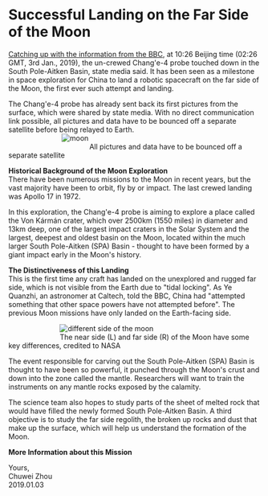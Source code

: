 # Successful Landing on the Far Side of the Moon                  
[Catching up with the information from the BBC](https://www.bbc.co.uk/news/science-environment-46724727), at 10:26 Beijing time (02:26 GMT, 3rd Jan., 2019), the un-crewed Chang'e-4 probe touched down in the South Pole-Aitken Basin, state media said. It has been seen as a milestone in space exploration for China to land a robotic spacecraft on the far side of the Moon, the first ever such attempt and landing.                            
               
The Chang'e-4 probe has already sent back its first pictures from the surface, which were shared by state media. With no direct communication link possible, all pictures and data have to be bounced off a separate satellite before being relayed to Earth.             
&nbsp; &nbsp; &nbsp;  &nbsp; &nbsp; &nbsp;  &nbsp; &nbsp; &nbsp;  &nbsp; &nbsp; &nbsp; &nbsp;  &nbsp;![moon](https://github.com/zhouchw5/interaction.github.io/blob/China-Chang%E2%80%98e-4-spacecraft/moon.png)                               
&nbsp; &nbsp; &nbsp; &nbsp; &nbsp; &nbsp;  &nbsp; &nbsp; &nbsp;  &nbsp; &nbsp; &nbsp;  &nbsp;   &nbsp; &nbsp; &nbsp;  &nbsp;  &nbsp; &nbsp; &nbsp;  &nbsp;All pictures and data have to be bounced off a separate satellite             

**Historical Background of the Moon Exploration**                  
There have been numerous missions to the Moon in recent years, but the vast majority have been to orbit, fly by or impact. The last crewed landing was Apollo 17 in 1972.                
                  
In this exploration, the Chang'e-4 probe is aiming to explore a place called the Von Kármán crater, which over 2500km (1550 miles) in diameter and 13km deep, one of the largest impact craters in the Solar System and the largest, deepest and oldest basin on the Moon, located within the much larger South Pole-Aitken (SPA) Basin - thought to have been formed by a giant impact early in the Moon's history.                               
                        
**The Distinctiveness of this Landing**                    
This is the first time any craft has landed on the unexplored and rugged far side, which is not visible from the Earth due to "tidal locking". As Ye Quanzhi, an astronomer at Caltech, told the BBC, China had "attempted something that other space powers have not attempted before". The previous Moon missions have only landed on the Earth-facing side.                   
                
&nbsp; &nbsp; &nbsp; &nbsp; &nbsp; &nbsp;  &nbsp; &nbsp; &nbsp; &nbsp; &nbsp; &nbsp; &nbsp;  ![different side of the moon](https://github.com/zhouchw5/interaction.github.io/blob/China-Chang%E2%80%98e-4-spacecraft/different%20side%20of%20the%20moon.png)           
&nbsp; &nbsp; &nbsp; &nbsp; &nbsp; &nbsp;  &nbsp; &nbsp; &nbsp; &nbsp; &nbsp; &nbsp; &nbsp; The near side (L) and far side (R) of the Moon have some key differences, credited to NASA                
              
The event responsible for carving out the South Pole-Aitken (SPA) Basin is thought to have been so powerful, it punched through the Moon's crust and down into the zone called the mantle. Researchers will want to train the instruments on any mantle rocks exposed by the calamity.              
                
The science team also hopes to study parts of the sheet of melted rock that would have filled the newly formed South Pole-Aitken Basin. A third objective is to study the far side regolith, the broken up rocks and dust that make up the surface, which will help us understand the formation of the Moon.                 
                         
**More Information about this Mission**                         

         


Yours,          
Chuwei Zhou               
2019.01.03               

                          
                           



   
   
